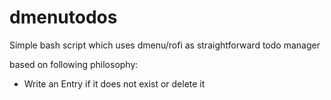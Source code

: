 # dmenutodos
Simple bash script which uses dmenu/rofi as straightforward todo manager

based on following philosophy:
- Write an Entry if it does not exist or delete it
